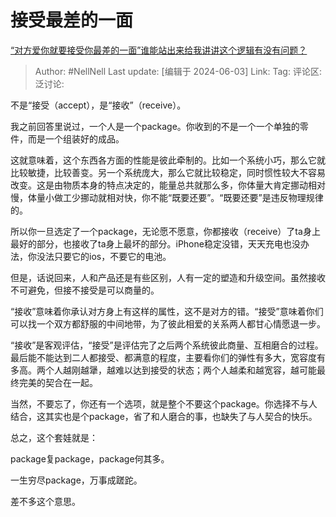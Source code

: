 # 接受最差的一面
[“对方爱你就要接受你最差的一面”谁能站出来给我讲讲这个逻辑有没有问题？](https://www.zhihu.com/question/440054070/answer/3518521542)

> Author: #NellNell
> Last update: [编辑于 2024-06-03]
> Link:
> Tag:
> 评论区:
> 泛讨论:

不是“接受（accept），是“接收”（receive）。

我之前回答里说过，一个人是一个package。你收到的不是一个一个单独的零件，而是一个组装好的成品。

这就意味着，这个东西各方面的性能是彼此牵制的。比如一个系统小巧，那么它就比较敏捷，比较善变。另一个系统庞大，那么它就比较稳定，同时惯性较大不容易改变。这是由物质本身的特点决定的，能量总共就那么多，你体量大肯定挪动相对慢，体量小做工少挪动就相对快，你不能“既要还要”。“既要还要”是违反物理规律的。

所以你一旦选定了一个package，无论愿不愿意，你都接收（receive）了ta身上最好的部分，也接收了ta身上最坏的部分。iPhone稳定没错，天天充电也没办法，你没法只要它的ios，不要它的电池。

但是，话说回来，人和产品还是有些区别，人有一定的塑造和升级空间。虽然接收不可避免，但接不接受是可以商量的。

“接收”意味着你承认对方身上有这样的属性，这不是对方的错。“接受”意味着你们可以找一个双方都舒服的中间地带，为了彼此相爱的关系两人都甘心情愿退一步。

“接收”是客观评估，“接受”是评估完了之后两个系统彼此商量、互相磨合的过程。最后能不能达到二人都接受、都满意的程度，主要看你们的弹性有多大，宽容度有多高。两个人越刚越犟，越难以达到接受的状态；两个人越柔和越宽容，越可能最终完美的契合在一起。

当然，不要忘了，你还有一个选项，就是整个不要这个package。你选择不与人结合，这其实也是个package，省了和人磨合的事，也缺失了与人契合的快乐。

总之，这个套娃就是：

package复package，package何其多。

一生穷尽package，万事成蹉跎。

差不多这个意思。
